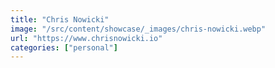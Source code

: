 ```yaml
---
title: "Chris Nowicki"
image: "/src/content/showcase/_images/chris-nowicki.webp"
url: "https://www.chrisnowicki.io"
categories: ["personal"]
---
```

